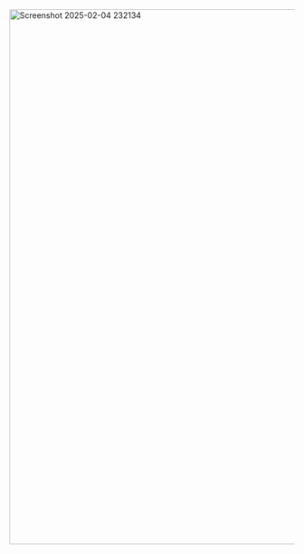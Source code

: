 <img width="944" alt="Screenshot 2025-02-04 232134" src="https://github.com/user-attachments/assets/fa1943c9-b8e1-4dbf-bd04-bc5324574e0f" />
